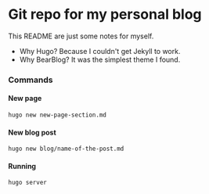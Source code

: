 # Git repo for my personal blog

This README are just some notes for myself.

* Why Hugo? Because I couldn't get Jekyll to work.
* Why BearBlog? It was the simplest theme I found.

### Commands
#### New page
```
hugo new new-page-section.md
```
#### New blog post
```
hugo new blog/name-of-the-post.md
```

#### Running
```
hugo server
```
